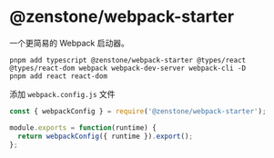# @zenstone/webpack-starter

一个更简易的 Webpack 启动器。

```shell
pnpm add typescript @zenstone/webpack-starter @types/react @types/react-dom webpack webpack-dev-server webpack-cli -D
pnpm add react react-dom
```

添加 `webpack.config.js` 文件

```js
const { webpackConfig } = require('@zenstone/webpack-starter');

module.exports = function(runtime) {
  return webpackConfig({ runtime }).export();
};
```
